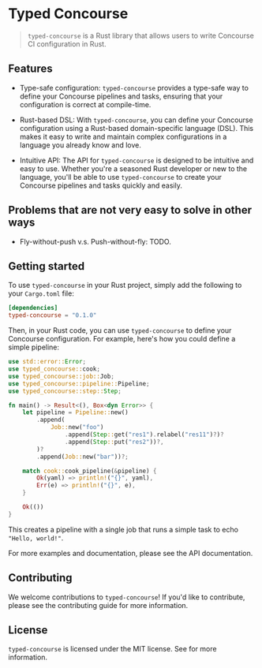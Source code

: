 # Typed Concourse

> `typed-concourse` is a Rust library that allows users to write Concourse CI configuration in Rust.

## Features

- Type-safe configuration: `typed-concourse` provides a type-safe way to define your Concourse pipelines and tasks, ensuring that your configuration is correct at compile-time.

- Rust-based DSL: With `typed-concourse`, you can define your Concourse configuration using a Rust-based domain-specific language (DSL). This makes it easy to write and maintain complex configurations in a language you already know and love.

- Intuitive API: The API for `typed-concourse` is designed to be intuitive and easy to use. Whether you're a seasoned Rust developer or new to the language, you'll be able to use `typed-concourse` to create your Concourse pipelines and tasks quickly and easily.

## Problems that are not very easy to solve in other ways

- Fly-without-push v.s. Push-without-fly: TODO.

## Getting started

To use `typed-concourse` in your Rust project, simply add the following to your `Cargo.toml` file:

```toml
[dependencies]
typed-concourse = "0.1.0"
```

Then, in your Rust code, you can use `typed-concourse` to define your Concourse configuration. For example, here's how you could define a simple pipeline:

```rust
use std::error::Error;
use typed_concourse::cook;
use typed_concourse::job::Job;
use typed_concourse::pipeline::Pipeline;
use typed_concourse::step::Step;

fn main() -> Result<(), Box<dyn Error>> {
    let pipeline = Pipeline::new()
        .append(
            Job::new("foo")
                .append(Step::get("res1").relabel("res11")?)?
                .append(Step::put("res2"))?,
        )?
        .append(Job::new("bar"))?;

    match cook::cook_pipeline(&pipeline) {
        Ok(yaml) => println!("{}", yaml),
        Err(e) => println!("{}", e),
    }

    Ok(())
}
```

This creates a pipeline with a single job that runs a simple task to echo `"Hello, world!"`.

For more examples and documentation, please see the API documentation.

## Contributing

We welcome contributions to `typed-concourse`! If you'd like to contribute, please see the contributing guide for more information.

## License

`typed-concourse` is licensed under the MIT license. See [](./LICENSE) for more information.
